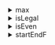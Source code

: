 <details>
<summary>
    max
</summary>
<p>
Create a `max(a, b)` function that has 2 arguments (a:number, b:number) and returns (number),
which checks the bigger number

```js
console.log(max(5, 6)) // => 6
console.log(max(0, -5)) // => 0
```

</p>
</details>

<details>
<summary>
    isLegal
</summary>
<p>
Create a `isLegal(num, country)` function that has 2 arguments (num:number, country:string) and returns (boolean),
which checks if an age is legal in EU/US
* EU is 18 years of age
* US is 21
```js
console.log(isLegal(17, EU)) // => 'illeagal'
console.log(isLegal(18, EU)) // => 'legal'
console.log(isLegal(18, US)) // => 'illegal'
console.log(isLegal(21, US)) // => 'legal'
```
</p>
</details>

<details>
<summary>
    isEven
</summary>
<p>
Create a `isEven(num)` function that has 1 argument (num:number) and returns (boolean),
which checks if a word begins and ends with the letter `F`.

You can test your function with the following code:
```js
console.log(isEven(73))
console.log(isEven(0))
console.log(isEven(16))
```
</p>
</details>

<details>
<summary>
    startEndF
</summary>
<p>
Create a `starEndF(text)` function that has 1 argument (text:string) that returns (boolean),
which checks if a word begins and ends with the letter `F`.

You can test your function with the following code:
```js
console.log(startEndF('FarF'))
console.log(startEndF('Foo'))
console.log(startEndF(' FooF'))
```
</p>
</details>
